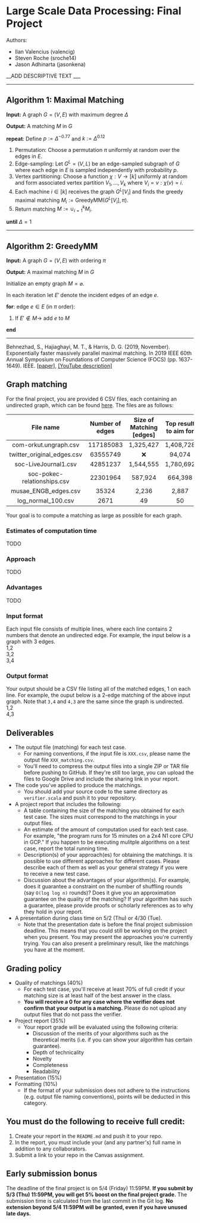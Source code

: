 # Large Scale Data Processing: Final Project
Authors:
- Ilan Valencius (valencig)
- Steven Roche (sroche14)
- Jason Adhinarta (jasonkena)

__ADD DESCRIPTIVE TEXT ___

---
__Algorithm 1__:  Maximal Matching
---

__Input:__ A graph $G = (V, E)$ with maximum degree $\Delta$

__Output:__ A matching $M$ in $G$

__repeat__: Define $p:=\Delta^{-0.77}$ and $k := \Delta^{0.12}$
  
  1. Permutation: Choose a permutation $\pi$ uniformly at random over the edges in $E$.
  2. Edge-sampling: Let $G^L=(V,L)$ be an edge-sampled subgraph of $G$ where each edge in $E$ is sampled independently with probability $p$.
  3. Vertex partitioning: Choose a function $\chi: V \to [k]$ uniformly at random and form associated vertex partition $V_1,...,V_k$ where $V_i = {v: \chi(v) = i}$.
  4. Each machine $i \in [k]$ receives the graph $G^L[V_i]$ and finds the greedy maximal matching $M_i := \text{GreedyMM}(G^L[V_i], \pi)$.
  5. Return matching $M := \cup^{k}_{i=1} M_i$.

__until__ $\Delta=1$

---
__Algorithm 2__:  GreedyMM
---

__Input:__ A graph $G = (V, E)$ with ordering $\pi$

__Output:__ A maximal matching $M$ in $G$

Initialize an empty graph $M = \varnothing$.

In each iteration let $E'$ denote the incident edges of an edge $e$.

__for__: edge $e \in E$ (in $\pi$ order):

  1. If $E' \notin M \to$ add $e$ to $M$

__end__

---
Behnezhad, S., Hajiaghayi, M. T., & Harris, D. G. (2019, November). Exponentially faster massively parallel maximal matching. In 2019 IEEE 60th Annual Symposium on Foundations of Computer Science (FOCS) (pp. 1637-1649). IEEE. [[paper]](https://arxiv.org/pdf/1901.03744.pdf), [[YouTube description]](https://www.youtube.com/watch?v=axtF2JlRj6k)


## Graph matching
For the final project, you are provided 6 CSV files, each containing an undirected graph, which can be found [here](https://drive.google.com/file/d/1khb-PXodUl82htpyWLMGGNrx-IzC55w8/view?usp=sharing). The files are as follows:  

|          File name          | Number of edges | Size of Matching [edges] | Top result to aim for | Rounds |
| :-------------------------: | :-------------: | :----------------------: | :-------------------: | :-------------------: |
|    com-orkut.ungraph.csv    |    117185083    |          1,325,427       |        1,408,728        | 43 |
| twitter_original_edges.csv  |    63555749     |           :x:            |         94,074         | ? |
|    soc-LiveJournal1.csv     |    42851237     |        1,544,555        |       1,780,692       | 38 |
| soc-pokec-relationships.csv |    22301964     |         587,924          |        664,398        | 26 |
|    musae_ENGB_edges.csv     |      35324      |          2,236           |         2,887         | 14|
|     log_normal_100.csv      |      2671       |            49            |          50           | 8 |


Your goal is to compute a matching as large as possible for each graph. 

### Estimates of computation time
TODO

### Approach
TODO

### Advantages
TODO

### Input format
Each input file consists of multiple lines, where each line contains 2 numbers that denote an undirected edge. For example, the input below is a graph with 3 edges.  
1,2  
3,2  
3,4  

### Output format
Your output should be a CSV file listing all of the matched edges, 1 on each line. For example, the ouput below is a 2-edge matching of the above input graph. Note that `3,4` and `4,3` are the same since the graph is undirected.  
1,2  
4,3  

## Deliverables
* The output file (matching) for each test case.
  * For naming conventions, if the input file is `XXX.csv`, please name the output file `XXX_matching.csv`.
  * You'll need to compress the output files into a single ZIP or TAR file before pushing to GitHub. If they're still too large, you can upload the files to Google Drive and include the sharing link in your report.
* The code you've applied to produce the matchings.
  * You should add your source code to the same directory as `verifier.scala` and push it to your repository.
* A project report that includes the following:
  * A table containing the size of the matching you obtained for each test case. The sizes must correspond to the matchings in your output files.
  * An estimate of the amount of computation used for each test case. For example, "the program runs for 15 minutes on a 2x4 N1 core CPU in GCP." If you happen to be executing mulitple algorithms on a test case, report the total running time.
  * Description(s) of your approach(es) for obtaining the matchings. It is possible to use different approaches for different cases. Please describe each of them as well as your general strategy if you were to receive a new test case.
  * Discussion about the advantages of your algorithm(s). For example, does it guarantee a constraint on the number of shuffling rounds (say `O(log log n)` rounds)? Does it give you an approximation guarantee on the quality of the matching? If your algorithm has such a guarantee, please provide proofs or scholarly references as to why they hold in your report.
* A presentation during class time on 5/2 (Thu) or 4/30 (Tue).
  * Note that the presentation date is before the final project submission deadline. This means that you could still be working on the project when you present. You may present the approaches you're currently trying. You can also present a preliminary result, like the matchings you have at the moment.

## Grading policy
* Quality of matchings (40%)
  * For each test case, you'll receive at least 70% of full credit if your matching size is at least half of the best answer in the class.
  * **You will receive a 0 for any case where the verifier does not confirm that your output is a matching.** Please do not upload any output files that do not pass the verifier.
* Project report (35%)
  * Your report grade will be evaluated using the following criteria:
    * Discussion of the merits of your algorithms such as the theoretical merits (i.e. if you can show your algorithm has certain guarantee).
    * Depth of technicality
    * Novelty
    * Completeness
    * Readability
* Presentation (15%)
* Formatting (10%)
  * If the format of your submission does not adhere to the instructions (e.g. output file naming conventions), points will be deducted in this category.

## You must do the following to receive full credit:
1. Create your report in the ``README.md`` and push it to your repo.
2. In the report, you must include your (and any partner's) full name in addition to any collaborators.
3. Submit a link to your repo in the Canvas assignment.

## Early submission bonus
The deadline of the final project is on 5/4 (Friday) 11:59PM. 
**If you submit by 5/3 (Thu) 11:59PM, you will get 5% boost on the final project grade.**
The submission time is calculated from the last commit in the Git log.
**No extension beyond 5/4 11:59PM will be granted, even if you have unused late days.**

